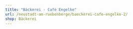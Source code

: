 ```yaml
---
title: "Bäckerei - Café Engelke"
url: /neustadt-am-ruebenberge/baeckerei-cafe-engelke-2/
shop: Bäckerei
---
```

